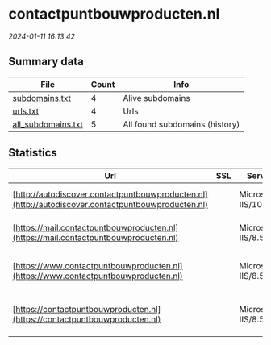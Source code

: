 # contactpuntbouwproducten.nl
*2024-01-11 16:13:42*
## Summary data
| File       | Count | Info |
|------------|-------|------|
|[subdomains.txt](/data/contactpuntbouwproducten.nl/subdomains.txt)|4|Alive subdomains|
|[urls.txt](/data/contactpuntbouwproducten.nl/urls.txt)|4|Urls|
|[all_subdomains.txt](/data/contactpuntbouwproducten.nl/all_subdomains.txt)|5|All found subdomains (history)|
## Statistics
| Url | SSL | Server | Cookie | HSTS | CSP | XFO | XXP | RP | Tech |Title |
|------------|-------|------|------|------|------|------|------|------|------|------|
|[http://autodiscover.contactpuntbouwproducten.nl](http://autodiscover.contactpuntbouwproducten.nl)| |Microsoft-IIS/10.0|:white_check_mark: |:white_check_mark: | | :white_check_mark: | :white_check_mark: | :white_check_mark: |IIS:10.0 Microsoft ASP.NET Windows Server||
|[https://mail.contactpuntbouwproducten.nl](https://mail.contactpuntbouwproducten.nl)| |Microsoft-IIS/8.5| | | | | | :white_check_mark: |IIS:8.5 Microsoft ASP.NET Windows Server||
|[https://www.contactpuntbouwproducten.nl](https://www.contactpuntbouwproducten.nl)| |Microsoft-IIS/8.5| |:white_check_mark: | :white_check_mark:| | | :white_check_mark: |HSTS IIS:8.5 Microsoft ASP.NET:4.0.30319 Windows Server|Object moved|
|[https://contactpuntbouwproducten.nl](https://contactpuntbouwproducten.nl)| |Microsoft-IIS/8.5| |:white_check_mark: | :white_check_mark:| | | :white_check_mark: |HSTS IIS:8.5 Microsoft ASP.NET:4.0.30319 Windows Server|Object moved|